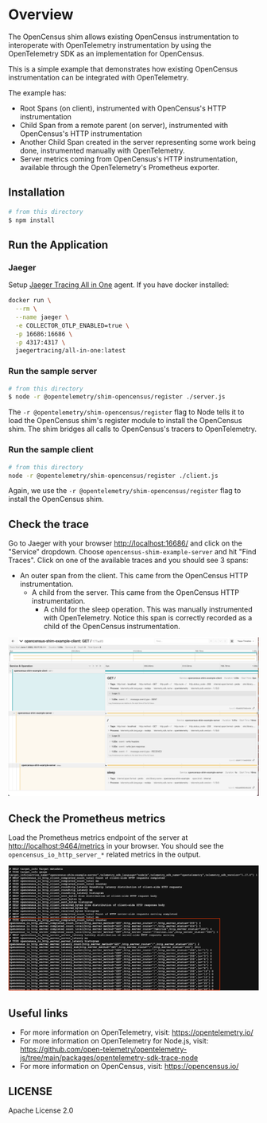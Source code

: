 # Overview

The OpenCensus shim allows existing OpenCensus instrumentation to interoperate with OpenTelemetry instrumentation by using the OpenTelemetry SDK as an implementation for OpenCensus.

This is a simple example that demonstrates how existing OpenCensus instrumentation can be integrated with OpenTelemetry.

The example has:

- Root Spans (on client), instrumented with OpenCensus's HTTP instrumentation
- Child Span from a remote parent (on server), instrumented with OpenCensus's HTTP instrumentation
- Another Child Span created in the server representing some work being done, instrumented manually with OpenTelemetry.
- Server metrics coming from OpenCensus's HTTP instrumentation, available through the
OpenTelemetry's Prometheus exporter.

## Installation

```sh
# from this directory
$ npm install
```

## Run the Application

### Jaeger

Setup [Jaeger Tracing All in One](https://www.jaegertracing.io/docs/latest/getting-started/#all-in-one) agent. If you have docker installed:

```sh
docker run \
  --rm \
  --name jaeger \
  -e COLLECTOR_OTLP_ENABLED=true \
  -p 16686:16686 \
  -p 4317:4317 \
  jaegertracing/all-in-one:latest
```

### Run the sample server

```sh
# from this directory
$ node -r @opentelemetry/shim-opencensus/register ./server.js
```

The `-r @opentelemetry/shim-opencensus/register` flag to Node tells it to load the OpenCensus
shim's register module to install the OpenCensus shim. The shim bridges all calls to
OpenCensus's tracers to OpenTelemetry.

### Run the sample client

```sh
# from this directory
node -r @opentelemetry/shim-opencensus/register ./client.js
```

Again, we use the `-r @opentelemetry/shim-opencensus/register` flag to install the OpenCensus shim.

## Check the trace

Go to Jaeger with your browser <http://localhost:16686/> and click on the "Service" dropdown. Choose `opencensus-shim-example-server` and hit "Find Traces". Click on one of the available traces and you should see 3 spans:

- An outer span from the client. This came from the OpenCensus HTTP instrumentation.
  - A child from the server. This came from the OpenCensus HTTP instrumentation.
    - A child for the sleep operation. This was manually instrumented with OpenTelemetry.
      Notice this span is correctly recorded as a child of the OpenCensus instrumentation.

<p align="center"><img src="./images/jaeger-trace.png"/></p>

## Check the Prometheus metrics

Load the Prometheus metrics endpoint of the server at <http://localhost:9464/metrics> in your
browser. You should see the `opencensus_io_http_server_*` related metrics in
the output.

<p align="center"><img src="./images/prom-metrics.png"/></p>

## Useful links

- For more information on OpenTelemetry, visit: <https://opentelemetry.io/>
- For more information on OpenTelemetry for Node.js, visit: <https://github.com/open-telemetry/opentelemetry-js/tree/main/packages/opentelemetry-sdk-trace-node>
- For more information on OpenCensus, visit: <https://opencensus.io/>

## LICENSE

Apache License 2.0
